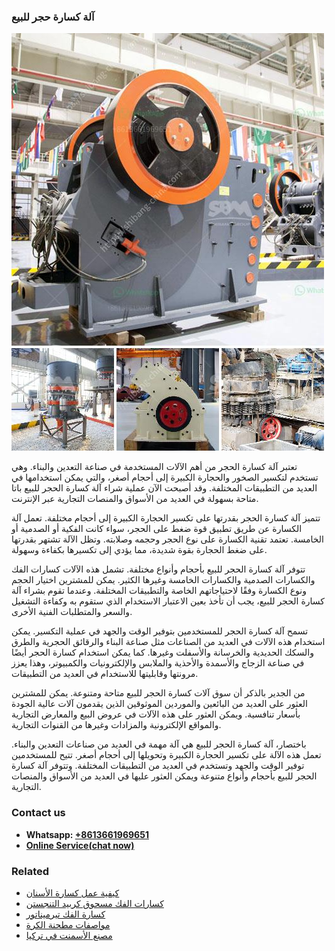 <h3>آلة كسارة حجر للبيع</h3><img src='1701746400.jpg' alt=''><p>تعتبر آلة كسارة الحجر من أهم الآلات المستخدمة في صناعة التعدين والبناء. وهي تستخدم لتكسير الصخور والحجارة الكبيرة إلى أحجام أصغر، والتي يمكن استخدامها في العديد من التطبيقات المختلفة. وقد أصبحت الآن عملية شراء آلة كسارة الحجر للبيع باتا متاحة بسهولة في العديد من الأسواق والمنصات التجارية عبر الإنترنت.</p><p>تتميز آلة كسارة الحجر بقدرتها على تكسير الحجارة الكبيرة إلى أحجام مختلفة. تعمل آلة الكسارة عن طريق تطبيق قوة ضغط على الحجر، سواء كانت الفكية أو الصدمية أو الخامسة. تعتمد تقنية الكسارة على نوع الحجر وحجمه وصلابته. وتظل الآلة تشتهر بقدرتها على ضغط الحجارة بقوة شديدة، مما يؤدي إلى تكسيرها بكفاءة وسهولة.</p><p>تتوفر آلة كسارة الحجر للبيع بأحجام وأنواع مختلفة. تشمل هذه الآلات كسارات الفك والكسارات الصدمية والكسارات الخامسة وغيرها الكثير. يمكن للمشترين اختيار الحجم ونوع الكسارة وفقًا لاحتياجاتهم الخاصة والتطبيقات المختلفة. وعندما تقوم بشراء آلة كسارة الحجر للبيع، يجب أن تأخذ بعين الاعتبار الاستخدام الذي ستقوم به وكفاءة التشغيل والسعر والمتطلبات الفنية الأخرى.</p><p>تسمح آلة كسارة الحجر للمستخدمين بتوفير الوقت والجهد في عملية التكسير. يمكن استخدام هذه الآلات في العديد من الصناعات مثل صناعة البناء والرقائق الحجرية والطرق والسكك الحديدية والخرسانة والأسفلت وغيرها. كما يمكن استخدام كسارة الحجر أيضًا في صناعة الزجاج والأسمدة والأحذية والملابس والإلكترونيات والكمبيوتر، وهذا يعزز مرونتها وقابليتها للاستخدام في العديد من التطبيقات.</p><p>من الجدير بالذكر أن سوق آلات كسارة الحجر للبيع متاحة ومتنوعة. يمكن للمشترين العثور على العديد من البائعين والموردين الموثوقين الذين يقدمون آلات عالية الجودة بأسعار تنافسية. ويمكن العثور على هذه الآلات في عروض البيع والمعارض التجارية والمواقع الإلكترونية والمزادات وغيرها من القنوات التجارية.</p><p>باختصار، آلة كسارة الحجر للبيع هي آلة مهمة في العديد من صناعات التعدين والبناء. تعمل هذه الآلة على تكسير الحجارة الكبيرة وتحويلها إلى أحجام أصغر. تتيح للمستخدمين توفير الوقت والجهد وتستخدم في العديد من التطبيقات المختلفة. وتتوفر آلة كسارة الحجر للبيع بأحجام وأنواع متنوعة ويمكن العثور عليها في العديد من الأسواق والمنصات التجارية.</p><h3>Contact us</h3><ul><li><strong>Whatsapp:&nbsp;<a href="https://wa.me/8613661969651">+8613661969651</a></strong></li><li><a href="https://swt.shibang-china.com/?git&amp;zhl&amp;آلة كسارة حجر للبيع"><strong>Online Service(chat now)</strong></a></li></ul><h3>Related</h3><ul><li><a href='كيفية عمل كسارة الأسنان.md'>كيفية عمل كسارة الأسنان</a></li><li><a href='كسارات الفك مسحوق كربيد التنجستن.md'>كسارات الفك مسحوق كربيد التنجستن</a></li><li><a href='كسارة الفك تيرميناتور.md'>كسارة الفك تيرميناتور</a></li><li><a href='مواصفات مطحنة الكرة.md'>مواصفات مطحنة الكرة</a></li><li><a href='مصنع الأسمنت في تركيا.md'>مصنع الأسمنت في تركيا</a></li></ul>